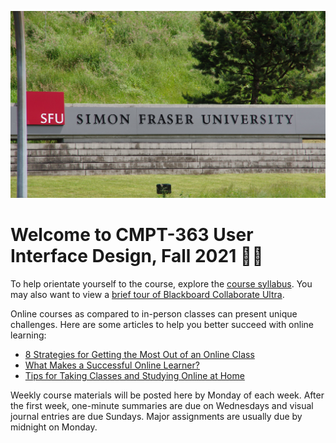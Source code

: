 ![SFU](assets/images/14629783776_f406f0c922_k.jpg ':class=banner-image')

# Welcome to CMPT-363 User Interface Design, Fall 2021 👋🏼

To help orientate yourself to the course, explore the [course syllabus](https://canvas.sfu.ca/courses/64326/assignments/syllabus). You may also want to view a [brief tour of Blackboard Collaborate Ultra](https://www.youtube.com/watch?v=6SKSODqUeWg).

Online courses as compared to in-person classes can present unique challenges. Here are some articles to help you better succeed with online learning:

* [8 Strategies for Getting the Most Out of an Online Class](https://www.northeastern.edu/graduate/blog/tips-for-taking-online-classes/)
* [What Makes a Successful Online Learner?](https://careerwise.minnstate.edu/education/successonline.html)
* [Tips for Taking Classes and Studying Online at Home](https://www.ualberta.ca/current-students/academic-success-centre/resources/working-online.html)

Weekly course materials will be posted here by Monday of each week. After the first week, one-minute summaries are due on Wednesdays and visual journal entries are due Sundays. Major assignments are usually due by midnight on Monday.
